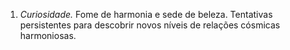 ﻿1. *Curiosidade.* Fome de harmonia e sede de beleza. Tentativas persistentes para descobrir novos níveis de relações cósmicas harmoniosas.
